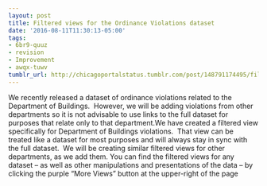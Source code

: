 ```yaml
---
layout: post
title: Filtered views for the Ordinance Violations dataset
date: '2016-08-11T11:30:13-05:00'
tags:
- 6br9-quuz
- revision
- Improvement
- awqx-tuwv
tumblr_url: http://chicagoportalstatus.tumblr.com/post/148791174495/filtered-views-for-the-ordinance-violations
---
```

We recently released a dataset of ordinance violations related to the Department of Buildings.  However, we will be adding violations from other departments so it is not advisable to use links to the full dataset for purposes that relate only to that department.We have created a filtered view specifically for Department of Buildings violations.  That view can be treated like a dataset for most purposes and will always stay in sync with the full dataset.  We will be creating similar filtered views for other departments, as we add them. You can find the filtered views for any dataset – as well as other manipulations and presentations of the data – by clicking the purple “More Views” button at the upper-right of the page 
